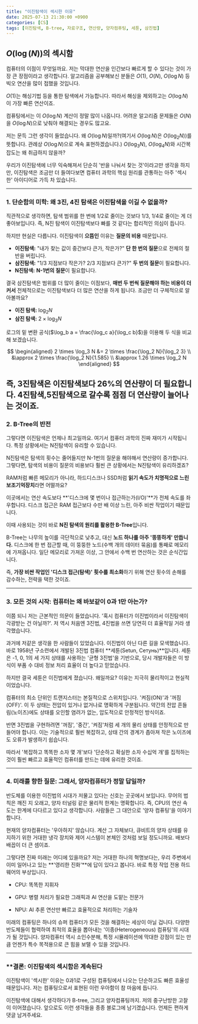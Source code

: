 ```yaml
---
title: "이진탐색이 섹시한 이유"
date: 2025-07-13 21:30:00 +0900
categories: [CS]
tags: [이진탐색, B-tree, 자료구조, 연산량, 양자컴퓨팅, 세툰, 삼진법]
---
```


## **$O(\log (N))$의 섹시함**

컴퓨터의 이점이 무엇일까요. 저는 막대한 연산을 인간보다 빠르게 할 수 있다는 것이 가장 큰 장점이라고 생각합니다. 알고리즘을 공부해보신 분들은 $O(1)$, $O(N)$, $O(\log N)$ 등 빅오 연산을 많이 접했을 것입니다.

$O(1)$는 해싱기법 등을 통한 탐색에서 가능합니다. 따라서 해싱을 제외하고는 $O(\log N)$이 가장 빠른 연산이죠.

컴퓨팅에서는 이 $O(\log N)$ 계산이 정말 많이 나옵니다. 어려운 알고리즘 문제들은 $O(N)$을 $O(\log N)$으로 낮춰야 해결되는 경우도 많고요.

저는 문득 그런 생각이 들었습니다. 왜 $O(\log N)$일까?(여기서 $O(\log N)$은 $O(\log_2 N)$)를 뜻합니다. 관례상 $O(\log N)$으로 계속 표현하겠습니다.) $O(\log_3 N)$, $O(\log_4 N)$와 시간복잡도는 왜 취급하지 않을까?

우리가 이진탐색에 너무 익숙해져서 단순히 '반을 나눠서 찾는 것'이라고만 생각을 하지만, 이진탐색은 조금만 더 들여다보면 컴퓨터 과학의 핵심 원리를 관통하는 아주 '섹시한' 아이디어로 가득 차 있습니다.

---

### **1. 단순함의 미학: 왜 3진, 4진 탐색은 이진탐색을 이길 수 없을까?**

직관적으로 생각하면, 탐색 범위를 한 번에 1/2로 줄이는 것보다 1/3, 1/4로 줄이는 게 더 좋아보입니다. 즉, N진 탐색이 이진탐색보다 빠를 것 같다는 합리적인 의심이 듭니다.

하지만 현실은 다릅니다. 이진탐색이 **으뜸인** 이유는 **질문의 비용** 때문입니다.

* **이진탐색:** "내가 찾는 값이 중간보다 큰가, 작은가?" **단 한 번의 질문**으로 전체의 절반을 버립니다.
* **삼진탐색:** "1/3 지점보다 작은가? 2/3 지점보다 큰가?" **두 번의 질문**이 필요합니다.
* **N진탐색:** **N-1번의 질문**이 필요합니다.

결국 삼진탐색은 범위를 더 많이 줄이는 이점보다, **매번 두 번씩 질문해야 하는 비용이 더 커서** 전체적으로는 이진탐색보다 더 많은 연산을 하게 됩니다.
조금만 더 구체적으로 알아볼까요?

* **이진 탐색:** $\log_2 N$
* **삼진 탐색:** $2 \times \log_3 N$

로그의 밑 변환 공식($\log_b a = \frac{\log_c a}{\log_c b}$)을 이용해 두 식을 비교해 보겠습니다.

$$
\begin{aligned}
2 \times \log_3 N &= 2 \times \frac{\log_2 N}{\log_2 3} \\
&\approx 2 \times \frac{\log_2 N}{1.585} \\
&\approx 1.26 \times \log_2 N
\end{aligned}
$$

즉, 3진탐색은 이진탐색보다 26%의 연산량이 더 필요합니다. 4진탐색,5진탐색으로 갈수록 점점 더 연산량이 늘어나는 것이죠.
---

### **2. B-Tree의 반전**

그렇다면 이진탐색은 언제나 최고일까요. 여기서 컴퓨터 과학의 진짜 재미가 시작됩니다. 특정 상황에서는 N진탐색이 유리할 수 있습니다.

N진탐색은 탐색의 횟수는 줄어들지만 N-1번의 질문을 해야해서 연산량이 증가합니다. 그렇다면, 탐색의 비용이 질문의 비용보다 훨씬 큰 상황에서는 N진탐색이 유리하겠죠?

RAM처럼 빠른 메모리가 아니라, 하드디스크나 SSD처럼 **읽기 속도가 치명적으로 느린 보조기억장치**라면 어떨까요?

이곳에서는 연산 속도보다 **'디스크에 몇 번이나 접근하는가(I/O)'**가 전체 속도를 좌우합니다. 디스크 접근은 RAM 접근보다 수만 배 이상 느린, 아주 비싼 작업이기 때문입니다.

이때 사용되는 것이 바로 **N진 탐색의 원리를 활용한 B-Tree**입니다.

B-Tree는 나무의 높이를 극단적으로 낮추고, 대신 **노드 하나를 아주 '뚱뚱하게' 만듭니다.** 디스크에 한 번 접근할 때, 이 뚱뚱한 노드(수백 개의 데이터 묶음)를 통째로 메모리에 가져옵니다. 일단 메모리로 가져온 이상, 그 안에서 수백 번 연산하는 것은 순식간입니다.

즉, **가장 비싼 작업인 '디스크 접근(탐색)' 횟수를 최소화**하기 위해 연산 횟수의 손해를 감수하는, 전략을 택한 것이죠.

---

### **3. 모든 것의 시작: 컴퓨터는 왜 바보같이 0과 1만 아는가?**

이쯤 되니 저는 근본적인 의문이 들었습니다. '혹시 컴퓨터가 이진법이라서 이진탐색이 각광받는 건 아닐까?'. 저 역시 처음엔 3진법, 4진법을 쓰면 당연히 더 효율적일 거라 생각했습니다.

과거에 저같은 생각을 한 사람들이 있었습니다. 이진법이 아닌 다른 길을 모색했습니다. 바로 1958년 구소련에서 개발된 3진법 컴퓨터 **세툰(Setun, Сетунь)**입니다. 세툰은 -1, 0, 1의 세 가지 상태를 사용하는 '균형 3진법'을 기반으로, 당시 개발자들은 이 방식이 부품 수 대비 정보 처리 효율이 더 높다고 믿었습니다.

하지만 결국 세툰은 이진법에게 졌습니다. 왜일까요? 이유는 지극히 물리적이고 현실적이었습니다.

컴퓨터의 최소 단위인 트랜지스터는 본질적으로 스위치입니다. '켜짐(ON)'과 '꺼짐(OFF)'. 이 두 상태는 전압이 있거나 없거나로 명확하게 구분됩니다. 약간의 전압 흔들림(노이즈)에도 상태를 오인할 염려가 없는, 압도적으로 안정적인 방식이죠.

반면 3진법을 구현하려면 '꺼짐', '중간', '켜짐'처럼 세 개의 물리 상태를 안정적으로 만들어야 합니다. 이는 기술적으로 훨씬 복잡하고, 상태 간의 경계가 좁아져 작은 노이즈에도 오류가 발생하기 쉽습니다.

따라서 '복잡하고 똑똑한 소자 몇 개'보다 '단순하고 확실한 소자 수십억 개'를 집적하는 것이 훨씬 빠르고 효율적인 컴퓨터를 만드는 데에 유리한 것이죠.

---
### **4. 미래를 향한 질문: 그래서, 양자컴퓨터가 정말 답일까?**

반도체를 이용한 이진법의 시대가 저물고 있다는 신호는 곳곳에서 보입니다. 무어의 법칙은 깨진 지 오래고, 양자 터널링 같은 물리적 한계는 명확합니다. 즉, CPU의 연산 속도는 한계에 다다르고 있다고 생각합니다. 사람들은 그 대안으로 '양자 컴퓨팅'을 이야기합니다.

현재의 양자컴퓨터는 '우아하지' 않습니다. 계산 그 자체보다, 큐비트의 양자 상태를 유지하기 위한 거대한 냉각 장치와 제어 시스템이 본체인 것처럼 보일 정도니까요. 배보다 배꼽이 더 큰 셈이죠.

그렇다면 진짜 미래는 어디에 있을까요? 저는 거대한 하나의 혁명보다는, 우리 주변에서 이미 일어나고 있는 **'영리한 진화'**에 답이 있다고 봅니다. 바로 특정 작업 전용 하드웨어의 부상입니다.

- CPU: 똑똑한 지휘자

- GPU: 병렬 처리가 필요한 그래픽과 AI 연산을 도맡는 전문가

- NPU: AI 추론 연산만 빠르고 효율적으로 처리하는 기술자

미래의 컴퓨팅은 하나의 슈퍼 컴퓨터가 모든 것을 해결하는 세상이 아닐 겁니다. 다양한 반도체들이 협력하여 최적의 효율을 뽑아내는 '이종(Heterogeneous) 컴퓨팅'의 시대가 될 것입니다. 양자컴퓨터 역시 소인수분해, 특정 시뮬레이션에 막대한 강점이 있는 만큼 언젠가 특수 목적용으로 큰 힘을 보탤 수 있을 것입니다.

---
### **결론: 이진탐색의 섹시함은 계속된다
이진탐색이 '섹시한' 이유는 0과1로 구성된 컴퓨팅에서 나오는 단순하고도 빠른 효율성 때문입니다. 저는 컴퓨팅으로서 표현된 이런 우아함이 참 마음에 듭니다.

이진탐색에 대해서 생각하다가 B-tree, 그리고 양자컴퓨팅까지. 저의 중구난방한 고찰이 이어졌습니다. 앞으로도 이런 생각들을 종종 블로그에 남기겠습니다. 언제든 편하게 댓글 남겨주세요.